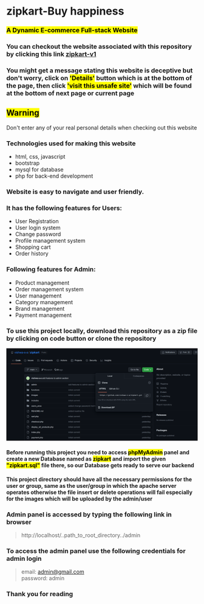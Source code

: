 # zipkart-Buy happiness

### <mark>A Dynamic E-commerce Full-stack Website </mark>
### You can checkout the website associated with this repository by clicking this link [zipkart-v1](https://zipkart-v-1.000webhostapp.com/)

### You might get a message stating this website is deceptive but don't worry, click on <mark>'Details'</mark> button which is at the bottom of the page, then click <mark>'visit this unsafe site'</mark> which will be found at the bottom of next page or current page

## <mark>Warning</mark> 
Don't enter any of your real personal details when checking out this website


### Technologies used for making this website
* html, css, javascript
* bootstrap
* mysql for database
* php for back-end development

### Website is easy to navigate and user friendly.

### It has the following features for Users:
* User Registration
* User login system
* Change password
* Profile management system
* Shopping cart 
* Order history 

### Following features for Admin:
* Product management
* Order management system
* User management
* Category management
* Brand management
* Payment management

### To use this project locally, download this repository as a zip file by clicking on code button or clone the repository
![Alt text](guide.png)

#### Before running this project you need to access <mark>phpMyAdmin</mark> panel and create a new Database named as <mark>zipkart</mark> and import the given <mark>"zipkart.sql"</mark> file there, so our Database gets ready to serve our backend

#### This project directory should have all the necessary permissions for the user or group, same as the user/group in which the apache server operates otherwise the file insert or delete operations will fail especially for the images which will be uploaded by the admin/user

### Admin panel is accessed by typing the following link in browser
> http://localhost/..path_to_root_directory../admin
### To access the admin panel use the following credentials for admin login
> email: admin@gmail.com </br>
> password: admin


### Thank you for reading 